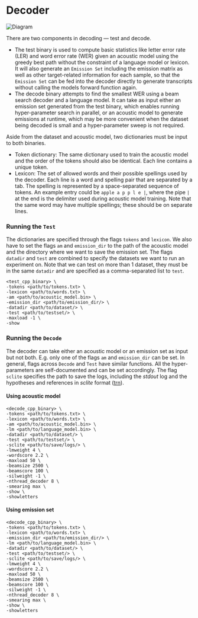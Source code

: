 # Decoder
![Diagram](decoder_sketch.png)

There are two components in decoding — test and decode.

* The test binary is used to compute basic statistics like letter error rate
  (LER) and word error rate (WER) given an acoustic model using the greedy best
  path without the constraint of a language model or lexicon. It will also
  generate an `Emission Set` including the emission matrix as well as other
  target-related information for each sample, so that the `Emission Set` can be
  fed into the decoder directly to generate transcripts without calling the
  models forward function again.
* The decode binary attempts to find the smallest WER using a beam search
  decoder and a language model. It can take as input either an emission set
  generated from the test binary, which enables running hyper-parameter search
  in parallel, or an acoustic model to generate emissions at runtime, which may
  be more convenient when the dataset being decoded is small and a
  hyper-parameter sweep is not required.

Aside from the dataset and acoustic model, two dictionaries must be input to
both binaries.

* Token dictionary: The same dictionary used to train the acoustic model and
  the order of the tokens should also be identical. Each line contains a unique
  token.
* Lexicon: The set of allowed words and their possible spellings used by the
  decoder. Each line is a word and spelling pair that are separated by a tab.
  The spelling is represented by a space-separated sequence of tokens. An
  example entry could be `apple	a p p l e |`, where the pipe `|` at the end is
  the delimiter used during acoustic model training. Note that the same word may
  have multiple spellings; these should be on separate lines.

### Running the `Test`
The dictionaries are specified through the flags `tokens` and `lexicon`. We
also have to set the flags `am` and `emission_dir` to the path of the acoustic
model and the directory where we want to save the emission set. The flags
`datadir` and `test` are combined to specify the datasets we want to run an
experiment on.  Note that we can test on more than 1 dataset, they must be in
the same `datadir` and are specified as a comma-separated list to `test`.

```
<test_cpp_binary> \
-tokens <path/to/tokens.txt> \
-lexicon <path/to/words.txt> \
-am <path/to/acoustic_model.bin> \
-emission_dir <path/to/emission_dir/> \
-datadir <path/to/dataset/> \
-test <path/to/testset/> \
-maxload -1 \
-show
```

### Running the `Decode`
The decoder can take either an acoustic model or an emission set as input but
not both. E.g. only one of the flags `am` and `emission_dir` can be set. In
general, flags across `Decode` and `Test` have similar functions. All the
hyper-parameters are self-documented and can be set accordingly. The flag
`sclite` specifies the path to save the logs, including the *stdout* log and
the hypotheses and references in *sclite* format ([trn](
http://www1.icsi.berkeley.edu/Speech/docs/sctk-1.2/infmts.htm#trn_fmt_name_0)).

#### Using acoustic model
```
<decode_cpp_binary> \
-tokens <path/to/tokens.txt> \
-lexicon <path/to/words.txt> \
-am <path/to/acoustic_model.bin> \
-lm <path/to/language_model.bin> \
-datadir <path/to/dataset/> \
-test <path/to/testset/> \
-sclite <path/to/save/logs/> \
-lmweight 4 \
-wordscore 2.2 \
-maxload 50 \
-beamsize 2500 \
-beamscore 100 \
-silweight -1 \
-nthread_decoder 8 \
-smearing max \
-show \
-showletters
```

#### Using emission set
```
<decode_cpp_binary> \
-tokens <path/to/tokens.txt> \
-lexicon <path/to/words.txt> \
-emission_dir <path/to/emission_dir/> \
-lm <path/to/language_model.bin> \
-datadir <path/to/dataset/> \
-test <path/to/testset/> \
-sclite <path/to/save/logs/> \
-lmweight 4 \
-wordscore 2.2 \
-maxload 50 \
-beamsize 2500 \
-beamscore 100 \
-silweight -1 \
-nthread_decoder 8 \
-smearing max \
-show \
-showletters
```
